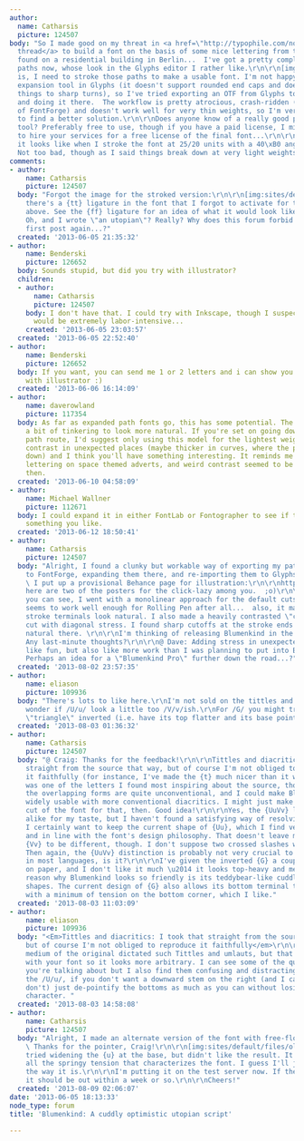 ```yaml
---
author:
  name: Catharsis
  picture: 124507
body: "So I made good on my threat in <a href=\"http://typophile.com/node/103299\">this
  thread</a> to build a font on the basis of some nice lettering from the 60ies I
  found on a residential building in Berlin...  I've got a pretty complete set of
  paths now, whose look in the Glyphs editor I rather like.\r\n\r\n[img:sites/default/files/old-images/blumenkind_3944.png]\r\n\r\nProblem
  is, I need to stroke those paths to make a usable font. I'm not happy with the path
  expansion tool in Glyphs (it doesn't support rounded end caps and does unsightly
  things to sharp turns), so I've tried exporting an OTF from Glyphs to FontForge
  and doing it there.  The workflow is pretty atrocious, crash-ridden (on the side
  of FontForge) and doesn't work well for very thin weights, so I'm very much hoping
  to find a better solution.\r\n\r\nDoes anyone know of a really good path stroking
  tool? Preferably free to use, though if you have a paid license, I might be interested
  to hire your services for a free license of the final font...\r\n\r\nHere's what
  it looks like when I stroke the font at 25/20 units with a 40\xB0 angle in FontForge.
  Not too bad, though as I said things break down at very light weights."
comments:
- author:
    name: Catharsis
    picture: 124507
  body: "Forgot the image for the stroked version:\r\n\r\n[img:sites/default/files/old-images/ff_3497.png]\r\n\r\nAlso,
    there's a {tt} ligature in the font that I forgot to activate for that poster
    above. See the {ff} ligature for an idea of what it would look like.\r\n\r\nEDIT:
    Oh, and I wrote \"an utopian\"? Really? Why does this forum forbid editing the
    first post again...?"
  created: '2013-06-05 21:35:32'
- author:
    name: Benderski
    picture: 126652
  body: Sounds stupid, but did you try with illustrator?
  children:
  - author:
      name: Catharsis
      picture: 124507
    body: I don't have that. I could try with Inkscape, though I suspect the workflow
      would be extremely labor-intensive...
    created: '2013-06-05 23:03:57'
  created: '2013-06-05 22:52:40'
- author:
    name: Benderski
    picture: 126652
  body: If you want, you can send me 1 or 2 letters and i can show you the result
    with illustrator :)
  created: '2013-06-06 16:14:09'
- author:
    name: daverowland
    picture: 117354
  body: As far as expanded path fonts go, this has some potential. The terminals need
    a bit of tinkering to look more natural. If you're set on going down the expanded
    path route, I'd suggest only using this model for the lightest weight. Add some
    contrast in unexpected places (maybe thicker in curves, where the pen would slow
    down) and I think you'll have something interesting. It reminds me of fifties
    lettering on space themed adverts, and weird contrast seemed to be all the rage
    then.
  created: '2013-06-10 04:58:09'
- author:
    name: Michael Wallner
    picture: 112671
  body: I could expand it in either FontLab or Fontographer to see if they could get
    something you like.
  created: '2013-06-12 18:50:41'
- author:
    name: Catharsis
    picture: 124507
  body: "Alright, I found a clunky but workable way of exporting my paths from Glyphs
    to FontForge, expanding them there, and re-importing them to Glyphs for finishing.
    \ I put up a provisional Behance page for illustration:\r\n\r\nhttp://www.behance.net/gallery/Blumenkind-a-bright-utopian-script-font/10159067\r\n\r\nAnd
    here are two of the posters for the click-lazy among you.  ;o)\r\n\r\n[img:sites/default/files/old-images/Bposter01_cut_5924.png]\r\n[img:sites/default/files/old-images/Bposter03b_cut_4081.png]\r\n\r\nAs
    you can see, I went with a monolinear approach for the default cuts \u2014 it
    seems to work well enough for Rolling Pen after all...  also, it makes the round
    stroke terminals look natural. I also made a heavily contrasted \"calligraphic\"
    cut with diagonal stress. I found sharp cutoffs at the stroke ends look the most
    natural there. \r\n\r\nI'm thinking of releasing Blumenkind in the next few days.
    Any last-minute thoughts?\r\n\r\n@ Dave: Adding stress in unexpected places sounds
    like fun, but also like more work than I was planning to put into Blumenkind.
    Perhaps an idea for a \"Blumenkind Pro\" further down the road...?"
  created: '2013-08-02 23:57:35'
- author:
    name: eliason
    picture: 109936
  body: "There's lots to like here.\r\nI'm not sold on the tittles and diacritics.\r\nI
    wonder if /U/u/ look a little too /V/v/ish.\r\nFor /G/ you might try having the
    \"triangle\" inverted (i.e. have its top flatter and its base pointier)."
  created: '2013-08-03 01:36:32'
- author:
    name: Catharsis
    picture: 124507
  body: "@ Craig: Thanks for the feedback!\r\n\r\nTittles and diacritics: I took that
    straight from the source that way, but of course I'm not obliged to reproduce
    it faithfully (for instance, I've made the {t} much nicer than it was). The {\xFC}
    was one of the letters I found most inspiring about the source, though.  I agree
    the overlapping forms are quite unconventional, and I could make Blumenkind more
    widely usable with more conventional diacritics. I might just make an alternate
    cut of the font for that, then. Good idea!\r\n\r\nYes, the {UuVv} look too much
    alike for my taste, but I haven't found a satisfying way of resolving the issue.
    I certainly want to keep the current shape of {Uu}, which I find very attractive
    and in line with the font's design philosophy. That doesn't leave much space for
    {Vv} to be different, though. I don't suppose two crossed slashes would work...
    Then again, the {UuVv} distinction is probably not very crucial to readability
    in most languages, is it?\r\n\r\nI've given the inverted {G} a couple of tries
    on paper, and I don't like it much \u2014 it looks top-heavy and menacing. One
    reason why Blumenkind looks so friendly is its teddybear-like cuddly and bottom-heavy
    shapes. The current design of {G} also allows its bottom terminal to angle inwards
    with a minimum of tension on the bottom corner, which I like."
  created: '2013-08-03 11:03:09'
- author:
    name: eliason
    picture: 109936
  body: "<Em>Tittles and diacritics: I took that straight from the source that way,
    but of course I'm not obliged to reproduce it faithfully</em>\r\n\r\nIndeed, the
    medium of the original dictated such Tittles and umlauts, but that's not the case
    with your font so it looks more arbitrary. I can see some of the quirky appeal
    you're talking about but I also find them confusing and distracting. \r\n\r\nOn
    the /U/u/, if you don't want a downward stem on the right (and I can see why you
    don't) just de-pointify the bottoms as much as you can without losing the triangular
    character. "
  created: '2013-08-03 14:58:08'
- author:
    name: Catharsis
    picture: 124507
  body: "Alright, I made an alternate version of the font with free-floating marks.
    \ Thanks for the pointer, Craig!\r\n\r\n[img:sites/default/files/old-images/alt_3878.png]\r\n\r\nI
    tried widening the {u} at the base, but didn't like the result. It seemed to lose
    all the springy tension that characterizes the font. I guess I'll just keep it
    the way it is.\r\n\r\nI'm putting it on the test server now. If there are no glitches
    it should be out within a week or so.\r\n\r\nCheers!"
  created: '2013-08-09 02:06:07'
date: '2013-06-05 18:13:33'
node_type: forum
title: 'Blumenkind: A cuddly optimistic utopian script'

---
```

